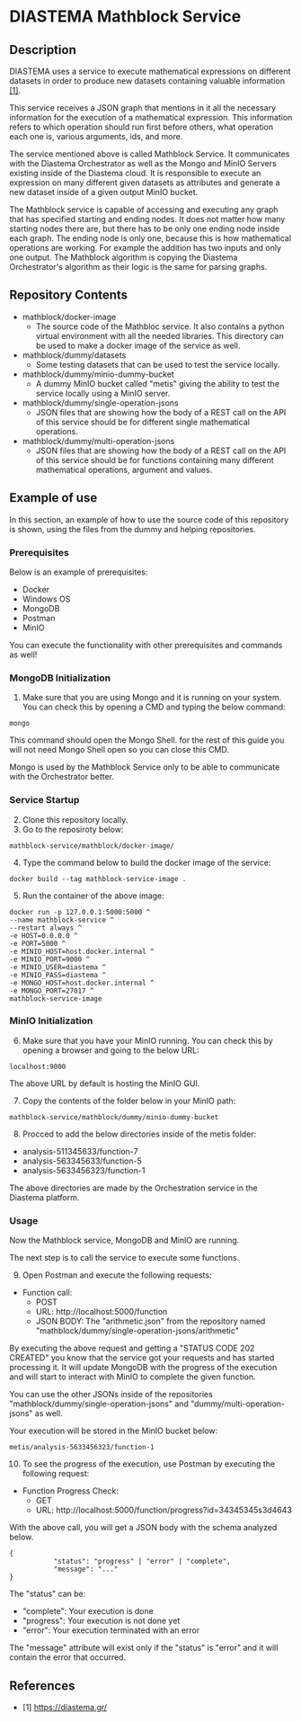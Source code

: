 # DIASTEMA Mathblock Service

## Description
DIASTEMA uses a service to execute mathematical expressions on different datasets in order to produce new datasets containing valuable information [[1]](https://github.com/DIASTEMA-UPRC/mathblock-service/blob/main/README.md#references).

This service receives a JSON graph that mentions in it all the necessary information for the execution of a mathematical expression. This information refers to which operation should run first before others, what operation each one is, various arguments, ids, and more.

The service mentioned above is called Mathblock Service. It communicates with the Diastema Orchestrator as well as the Mongo and MinIO Servers existing inside of the Diastema cloud. It is responsible to execute an expression on many different given datasets as attributes and generate a new dataset inside of a given output MinIO bucket.

The Mathblock service is capable of accessing and executing any graph that has specified starting and ending nodes. It does not matter how many starting nodes there are, but there has to be only one ending node inside each graph. The ending node is only one, because this is how mathematical operations are working. For example the addition has two inputs and only one output. The Mathblock algorithm is copying the Diastema Orchestrator's algorithm as their logic is the same for parsing graphs.

## Repository Contents

- mathblock/docker-image
  - The source code of the Mathbloc service. It also contains a python virtual environment with all the needed libraries. This directory can be used to make a docker image of the service as well.
- mathblock/dummy/datasets
  - Some testing datasets that can be used to test the service locally.
- mathblock/dummy/minio-dummy-bucket
  - A dummy MinIO bucket called "metis" giving the ability to test the service locally using a MinIO server.
- mathblock/dummy/single-operation-jsons
  - JSON files that are showing how the body of a REST call on the API of this service should be for different single mathematical operations.
- mathblock/dummy/multi-operation-jsons
  - JSON files that are showing how the body of a REST call on the API of this service should be for functions containing many different mathematical operations, argument and values.

## Example of use
In this section, an example of how to use the source code of this repository is shown, using the files from the dummy and helping repositories.

### Prerequisites
Below is an example of prerequisites:
- Docker
- Windows OS
- MongoDB
- Postman
- MinIO

You can execute the functionality with other prerequisites and commands as well!

### MongoDB Initialization
1. Make sure that you are using Mongo and it is running on your system. You can check this by opening a CMD and typing the below command:
```
mongo
```
This command should open the Mongo Shell. for the rest of this guide you will not need Mongo Shell open so you can close this CMD.

Mongo is used by the Mathblock Service only to be able to communicate with the Orchestrator better.

### Service Startup
2. Clone this repository locally.
3. Go to the reposiroty below:
```
mathblock-service/mathblock/docker-image/
```
4. Type the command below to build the docker image of the service:
```
docker build --tag mathblock-service-image .
```
5. Run the container of the above image:
```
docker run -p 127.0.0.1:5000:5000 ^
--name mathblock-service ^
--restart always ^
-e HOST=0.0.0.0 ^
-e PORT=5000 ^
-e MINIO_HOST=host.docker.internal ^
-e MINIO_PORT=9000 ^
-e MINIO_USER=diastema ^
-e MINIO_PASS=diastema ^
-e MONGO_HOST=host.docker.internal ^
-e MONGO_PORT=27017 ^
mathblock-service-image
```

### MinIO Initialization
6. Make sure that you have your MinIO running. You can check this by opening a browser and going to the below URL:
```
localhost:9000
```
The above URL by default is hosting the MinIO GUI.

7. Copy the contents of the folder below in your MinIO path:
```
mathblock-service/mathblock/dummy/minio-dummy-bucket
```

8. Procced to add the below directories inside of the metis folder:
- analysis-511345633/function-7
- analysis-563345633/function-5
- analysis-5633456323/function-1

The above directories are made by the Orchestration service in the Diastema platform.

### Usage
Now the Mathblock service, MongoDB and MinIO are running.

The next step is to call the service to execute some functions.

9. Open Postman and execute the following requests:
- Function call:
   - POST
   - URL: http://localhost:5000/function
   - JSON BODY: The "arithmetic.json" from the repository named "mathblock/dummy/single-operation-jsons/arithmetic"

By executing the above request and getting a "STATUS CODE 202 CREATED" you know that the service got your requests and has started processing it. It will update MongoDB with the progress of the execution and will start to interact with MinIO to complete the given function.

You can use the other JSONs inside of the repositories "mathblock/dummy/single-operation-jsons" and "dummy/multi-operation-jsons" as well.

Your execution will be stored in the MinIO bucket below:
```
metis/analysis-5633456323/function-1
```

10. To see the progress of the execution, use Postman by executing the following request:
- Function Progress Check:
   - GET
   - URL: http://localhost:5000/function/progress?id=34345345s3d4643

With the above call, you will get a JSON body with the schema analyzed below.
```
{
           "status": "progress" | "error" | "complete",
           "message": "..."
}
```

The "status" can be:
- "complete": Your execution is done
- "progress": Your execution is not done yet
- "error": Your execution terminated with an error

The "message" attribute will exist only if the "status" is "error" and it will contain the error that occurred.

## References
- [1] https://diastema.gr/
